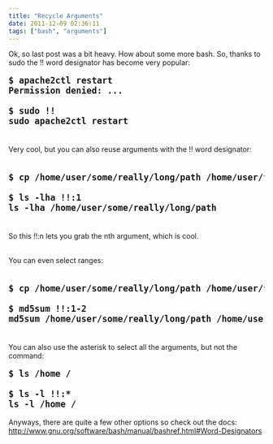 ```yaml
---
title: "Recycle Arguments"
date: 2011-12-09 02:36:11
tags: ["bash", "arguments"]
---
```


<p>
Ok, so last post was a bit heavy. How about some more bash. So, thanks to sudo the <span class="mono">!!</span> word designator has become very popular:


<pre style="font-size:17px; font-weight:bold;">
$ apache2ctl restart
Permission denied: ...

$ sudo !!
sudo apache2ctl restart

</pre>
</p>

<p>
Very cool, but you can also reuse arguments with the <span class="mono">!!</span> word designator:

<pre style="font-size:17px; font-weight:bold;">

$ cp /home/user/some/really/long/path /home/user/foo

$ ls -lha !!:1
ls -lha /home/user/some/really/long/path

</pre>
</p>

<p>
So this <span class="mono">!!:n</span> lets you grab the nth argument, which is cool. <br /><br />

You can even select ranges:

<pre style="font-size:17px; font-weight:bold;">

$ cp /home/user/some/really/long/path /home/user/foo

$ md5sum !!:1-2
md5sum /home/user/some/really/long/path /home/user/foo

</pre>
</p>

<p>
You can also use the asterisk to select all the arguments, but not the command:

<pre style="font-size:17px; font-weight:bold;">
$ ls /home /

$ ls -l !!:*
ls -l /home /
</pre>
</p>

<p>
Anyways, there are quite a few other options so check out the docs:
<a href="http://www.gnu.org/software/bash/manual/bashref.html#Word-Designators">http://www.gnu.org/software/bash/manual/bashref.html#Word-Designators</a>
</p>
